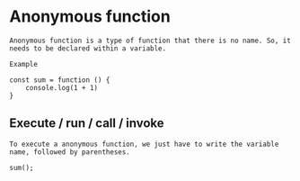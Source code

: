 # Anonymous function

    Anonymous function is a type of function that there is no name. So, it needs to be declared within a variable.

    Example

    const sum = function () {
        console.log(1 + 1)
    }


## Execute / run / call / invoke    

    To execute a anonymous function, we just have to write the variable name, followed by parentheses.

    sum();
